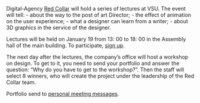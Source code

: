 Digital-Agency [Red Collar](https://vk.com/redcollar) will hold a series of lectures at VSU. The event will tell: - about the way to the post of art Director; - the effect of animation on the user experience; - what a designer can learn from a writer; - about 3D graphics in the service of the designer.

Lectures will be held on January 19 from 13: 00 to 18: 00 in the Assembly hall of the main building. To participate, [sign up](https://vk.cc/8V9LTg).

The next day after the lectures, the company’s office will host a workshop on design. To get to it, you need to send your portfolio and answer the question: “Why do you have to get to the workshop?”. Then the staff will select 8 winners, who will create the project under the leadership of the Red Collar team.

Portfolio send to [personal meeting messages](vk.me/rc_dgtl_tri).